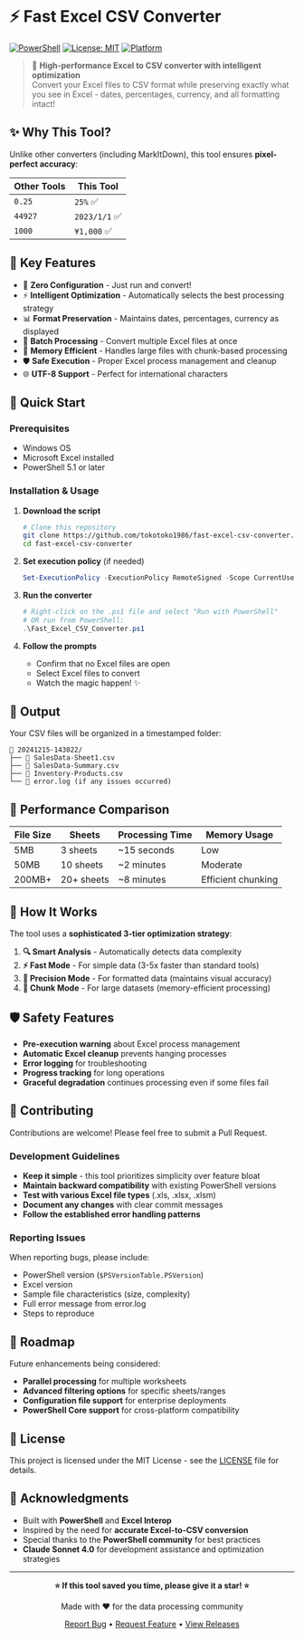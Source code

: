 # ⚡ Fast Excel CSV Converter

[![PowerShell](https://img.shields.io/badge/PowerShell-5.1%2B-blue.svg)](https://github.com/PowerShell/PowerShell)
[![License: MIT](https://img.shields.io/badge/License-MIT-yellow.svg)](https://opensource.org/licenses/MIT)
[![Platform](https://img.shields.io/badge/platform-Windows-lightgrey.svg)](https://www.microsoft.com/windows)

> 🚀 **High-performance Excel to CSV converter with intelligent optimization**  
> Convert your Excel files to CSV format while preserving exactly what you see in Excel - dates, percentages, currency, and all formatting intact!

## ✨ Why This Tool?

Unlike other converters (including MarkItDown), this tool ensures **pixel-perfect accuracy**:

| Other Tools | This Tool |
|------------|-----------|
| `0.25` | `25%` ✅ |
| `44927` | `2023/1/1` ✅ |
| `1000` | `¥1,000` ✅ |

## 🌟 Key Features

- 🎯 **Zero Configuration** - Just run and convert!
- ⚡ **Intelligent Optimization** - Automatically selects the best processing strategy
- 📊 **Format Preservation** - Maintains dates, percentages, currency as displayed
- 🔄 **Batch Processing** - Convert multiple Excel files at once
- 💾 **Memory Efficient** - Handles large files with chunk-based processing
- 🛡️ **Safe Execution** - Proper Excel process management and cleanup
- 🌐 **UTF-8 Support** - Perfect for international characters

## 🚀 Quick Start

### Prerequisites
- Windows OS
- Microsoft Excel installed
- PowerShell 5.1 or later

### Installation & Usage

1. **Download the script**
   ```bash
   # Clone this repository
   git clone https://github.com/tokotoko1986/fast-excel-csv-converter.git
   cd fast-excel-csv-converter
   ```

2. **Set execution policy** (if needed)
   ```powershell
   Set-ExecutionPolicy -ExecutionPolicy RemoteSigned -Scope CurrentUser
   ```

3. **Run the converter**
   ```powershell
   # Right-click on the .ps1 file and select "Run with PowerShell"
   # OR run from PowerShell:
   .\Fast_Excel_CSV_Converter.ps1
   ```

4. **Follow the prompts**
   - Confirm that no Excel files are open
   - Select Excel files to convert
   - Watch the magic happen! ✨

## 📁 Output

Your CSV files will be organized in a timestamped folder:
```
📂 20241215-143022/
├── 📄 SalesData-Sheet1.csv
├── 📄 SalesData-Summary.csv
├── 📄 Inventory-Products.csv
└── 📄 error.log (if any issues occurred)
```

## 🎯 Performance Comparison

| File Size | Sheets | Processing Time | Memory Usage |
|-----------|--------|----------------|--------------|
| 5MB | 3 sheets | ~15 seconds | Low |
| 50MB | 10 sheets | ~2 minutes | Moderate |
| 200MB+ | 20+ sheets | ~8 minutes | Efficient chunking |

## 🧠 How It Works

The tool uses a **sophisticated 3-tier optimization strategy**:

1. **🔍 Smart Analysis** - Automatically detects data complexity
2. **⚡ Fast Mode** - For simple data (3-5x faster than standard tools)
3. **🎯 Precision Mode** - For formatted data (maintains visual accuracy)
4. **🔄 Chunk Mode** - For large datasets (memory-efficient processing)

## 🛡️ Safety Features

- **Pre-execution warning** about Excel process management
- **Automatic Excel cleanup** prevents hanging processes  
- **Error logging** for troubleshooting
- **Progress tracking** for long operations
- **Graceful degradation** continues processing even if some files fail

## 🤝 Contributing

Contributions are welcome! Please feel free to submit a Pull Request.

### Development Guidelines
- **Keep it simple** - this tool prioritizes simplicity over feature bloat
- **Maintain backward compatibility** with existing PowerShell versions
- **Test with various Excel file types** (.xls, .xlsx, .xlsm)
- **Document any changes** with clear commit messages
- **Follow the established error handling patterns**

### Reporting Issues
When reporting bugs, please include:
- PowerShell version (`$PSVersionTable.PSVersion`)
- Excel version
- Sample file characteristics (size, complexity)
- Full error message from error.log
- Steps to reproduce

## 🚀 Roadmap

Future enhancements being considered:
- **Parallel processing** for multiple worksheets
- **Advanced filtering options** for specific sheets/ranges
- **Configuration file support** for enterprise deployments
- **PowerShell Core support** for cross-platform compatibility

## 📝 License

This project is licensed under the MIT License - see the [LICENSE](LICENSE) file for details.

## 🙏 Acknowledgments

- Built with **PowerShell** and **Excel Interop**
- Inspired by the need for **accurate Excel-to-CSV conversion**
- Special thanks to the **PowerShell community** for best practices
- **Claude Sonnet 4.0** for development assistance and optimization strategies

---

<div align="center">

**⭐ If this tool saved you time, please give it a star! ⭐**

Made with ❤️ for the data processing community

[Report Bug](https://github.com/yourusername/fast-excel-csv-converter/issues) • [Request Feature](https://github.com/yourusername/fast-excel-csv-converter/issues) • [View Releases](https://github.com/yourusername/fast-excel-csv-converter/releases)

</div>
